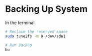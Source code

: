 # Backing Up System

In the terminal

```bash
# Reclaim the reserved space
sudo tune2fs -m 0 /dev/sda1

# Run Backup
bu
```



